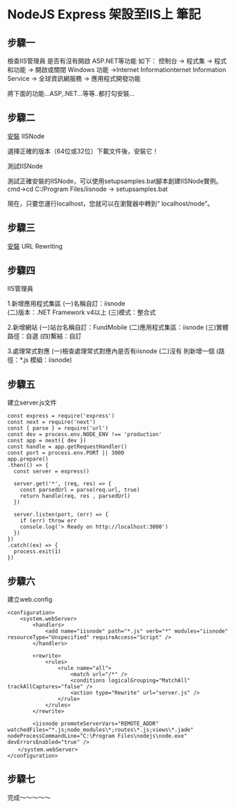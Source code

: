 NodeJS Express 架設至IIS上 筆記
===

## 步驟一
檢查IIS管理員 是否有沒有開啟 ASP.NET等功能
如下：
控制台 -> 程式集 -> 程式和功能 -> 開啟或關閉 Windows 功能 ->Internet Informationternet Information Service -> 全球資訊網服務 -> 應用程式開發功能

將下面的功能...ASP,.NET...等等..都打勾安裝...

## 步驟二
[安裝](https://codemirror.net/demo/sublime.html)  IISNode 

選擇正確的版本（64位或32位）下載文件後，安裝它！

測試IISNode

測試正確安裝的IISNode，可以使用setupsamples.bat腳本創建IISNode實例。
cmd->cd C:/Program Files/iisnode -> setupsamples.bat

現在，只要您運行localhost，您就可以在瀏覽器中轉到“ localhost/node”。

## 步驟三
[安裝](https://www.iis.net/downloads/microsoft/url-rewrite) URL Rewriting

## 步驟四
IIS管理員 

1.新增應用程式集區
(一)名稱自訂：iisnode  
(二)版本：.NET Framework v4以上
(三)模式：整合式

2.新增網站
(一)站台名稱自訂：FundMobile
(二)應用程式集區：iisnode
(三)實體路徑：自選
(四)繫結：自訂

3.處理常式對應
(一)檢查處理常式對應內是否有iisnode
(二)沒有 則新增一個 (路徑：*.js 模組：iisnode)

## 步驟五
建立server.js文件

```javascript=
const express = require('express')
const next = require('next')
const { parse } = require('url')
const dev = process.env.NODE_ENV !== 'production'
const app = next({ dev })
const handle = app.getRequestHandler()
const port = process.env.PORT || 3000
app.prepare()
.then(() => {
  const server = express()

  server.get('*', (req, res) => {
    const parsedUrl = parse(req.url, true)
    return handle(req, res , parsedUrl)
  })

  server.listen(port, (err) => {
    if (err) throw err
    console.log('> Ready on http://localhost:3000')
  })
})
.catch((ex) => {
  process.exit(1)
})
```

## 步驟六
建立web.config
```XML=
<configuration>
    <system.webServer>
        <handlers>
            <add name="iisnode" path="*.js" verb="*" modules="iisnode" resourceType="Unspecified" requireAccess="Script" />
        </handlers>

        <rewrite>
            <rules>
                <rule name="all">
                    <match url="/*" />
                    <conditions logicalGrouping="MatchAll" trackAllCaptures="false" />
                    <action type="Rewrite" url="server.js" />
                </rule>				
            </rules>
        </rewrite>

        <iisnode promoteServerVars="REMOTE_ADDR" watchedFiles="*.js;node_modules\*;routes\*.js;views\*.jade" nodeProcessCommandLine="C:\Program Files\nodejs\node.exe" devErrorsEnabled="true" /> 
　　</system.webServer> 
</configuration>
```

## 步驟七  

完成～～～～～
